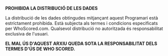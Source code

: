**PROHIBIDA LA DISTRIBUCIÓ DE LES DADES**

La distribució de les dades obtingudes mitjançant aquest Programari està estríctament prohibida. Està subjecta als termes i condicions especificats per WhoScored.com. Qualsevol distribució no autoritzada és responsabilitat exclusiva de l'usuari.

**EL MAL ÚS D'AQUEST ARXIU QUEDA SOTA LA RESPONSABILITAT DELS TERMES D'ÚS DE WHO SCORED.**
